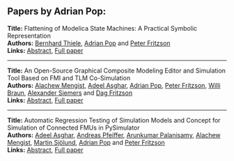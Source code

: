 <h2>Papers by Adrian Pop:</h2>
<p>
<b>Title:</b> Flattening of Modelica State Machines: A Practical Symbolic Representation<br />
<b>Authors:</b> <a href="../authors/author_303.html">Bernhard Thiele</a>, <a href="../authors/author_243.html">Adrian Pop</a> and <a href="../authors/author_92.html">Peter Fritzson</a><br />
<b>Links:</b> <a href="../abstracts/abstract_27.pdf">Abstract</a>, <a href="../submissions/ecp15118255_ThielePopFritzson.pdf">Full paper</a>
</p>
<hr />
<p>
<b>Title:</b> An Open-Source Graphical Composite Modeling Editor and Simulation Tool Based on FMI and TLM Co-Simulation<br />
<b>Authors:</b> <a href="../authors/author_194.html">Alachew Mengist</a>, <a href="../authors/author_10.html">Adeel Asghar</a>, <a href="../authors/author_243.html">Adrian Pop</a>, <a href="../authors/author_92.html">Peter Fritzson</a>, <a href="../authors/author_39.html">Willi Braun</a>, <a href="../authors/author_288.html">Alexander Siemers</a> and <a href="../authors/author_91.html">Dag Fritzson</a><br />
<b>Links:</b> <a href="../abstracts/abstract_19.pdf">Abstract</a>, <a href="../submissions/ecp15118181_MengistAsgharPopFritzsonBraunSiemersFritzson.pdf">Full paper</a>
</p>
<hr />
<p>
<b>Title:</b> Automatic Regression Testing of Simulation Models and Concept for Simulation of Connected FMUs in PySimulator<br />
<b>Authors:</b> <a href="../authors/author_10.html">Adeel Asghar</a>, <a href="../authors/author_236.html">Andreas Pfeiffer</a>, <a href="../authors/author_228.html">Arunkumar Palanisamy</a>, <a href="../authors/author_194.html">Alachew Mengist</a>, <a href="../authors/author_289.html">Martin Sjölund</a>, <a href="../authors/author_243.html">Adrian Pop</a> and <a href="../authors/author_92.html">Peter Fritzson</a><br />
<b>Links:</b> <a href="../abstracts/abstract_72.pdf">Abstract</a>, <a href="../submissions/ecp15118671_AsgharPfeifferPalanisamyMengistSjolundPopFritzson.pdf">Full paper</a>
</p>